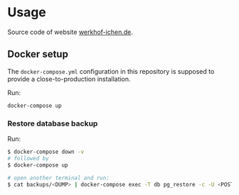 # Usage

Source code of website [werkhof-ichen.de](werkhof-ichen.de).

## Docker setup

The `docker-compose.yml` configuration in this repository is supposed to provide
a close-to-production installation.

Run:
```
docker-compose up
```

### Restore database backup

Run:
```bash
$ docker-compose down -v
# followed by
$ docker-compose up

# open another terminal and run:
$ cat backups/<DUMP> | docker-compose exec -T db pg_restore -c -U <POSTGRES_USER> -d postgres
```
